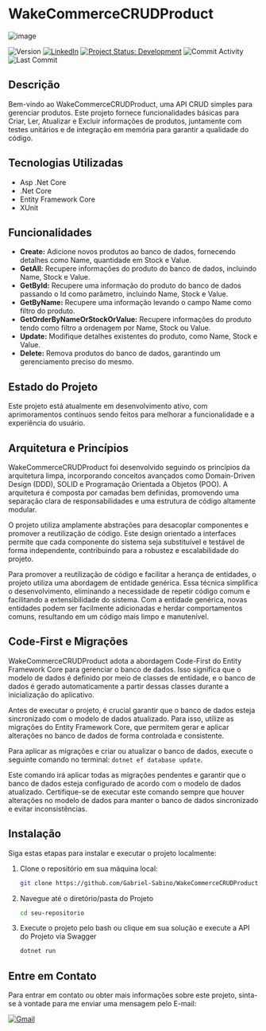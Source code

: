 # WakeCommerceCRUDProduct
![image](https://github.com/Gabriel-Sabino/WakeCommerceCRUDProduct/assets/71478369/a04b19fc-7720-45bd-937c-3c8ec00c0de0)

![Version](https://img.shields.io/badge/Version%201.0-8A2BE2)
[![LinkedIn](https://img.shields.io/badge/Linkedin-blue)]([https://www.linkedin.com/in/seu-nome-aqui/](https://www.linkedin.com/in/gabriel-sabino1/))
[![Project Status: Development](https://img.shields.io/badge/Project%20Status-Development-orange)](https://github.com/Gabriel-Sabino/WakeCommerceCRUDProduct)
![Commit Activity](https://img.shields.io/github/commit-activity/t/Gabriel-Sabino/WakeCommerceCRUDProduct?color=darkgreen)
![Last Commit](https://img.shields.io/github/last-commit/Gabriel-Sabino/WakeCommerceCRUDProduct?color=yellow)

## Descrição

Bem-vindo ao WakeCommerceCRUDProduct, uma API CRUD simples para gerenciar produtos. Este projeto fornece funcionalidades básicas para Criar, Ler, Atualizar e Excluir informações de produtos, juntamente com testes unitários e de integração em memória para garantir a qualidade do código.


## Tecnologias Utilizadas

- Asp .Net Core
- .Net Core
- Entity Framework Core
- XUnit

## Funcionalidades

- **Create:** Adicione novos produtos ao banco de dados, fornecendo detalhes como Name, quantidade em Stock e Value.
- **GetAll:** Recupere informações do produto do banco de dados, incluindo Name, Stock e Value.
- **GetById:** Recupere uma informação do produto do banco de dados passando o Id como parâmetro, incluindo Name, Stock e Value.
- **GetByName:** Recupere uma informação levando o campo Name como filtro do produto.
- **GetOrderByNameOrStockOrValue:** Recupere informações do produto tendo como filtro a ordenagem por Name, Stock ou Value.
- **Update:** Modifique detalhes existentes do produto, como Name, Stock e Value.
- **Delete:** Remova produtos do banco de dados, garantindo um gerenciamento preciso do mesmo.

## Estado do Projeto

Este projeto está atualmente em desenvolvimento ativo, com aprimoramentos contínuos sendo feitos para melhorar a funcionalidade e a experiência do usuário.

## Arquitetura e Princípios

WakeCommerceCRUDProduct foi desenvolvido seguindo os princípios da arquitetura limpa, incorporando conceitos avançados como Domain-Driven Design (DDD), SOLID e Programação Orientada a Objetos (POO). A arquitetura é composta por camadas bem definidas, promovendo uma separação clara de responsabilidades e uma estrutura de código altamente modular.

O projeto utiliza amplamente abstrações para desacoplar componentes e promover a reutilização de código. Este design orientado a interfaces permite que cada componente do sistema seja substituível e testável de forma independente, contribuindo para a robustez e escalabilidade do projeto.

Para promover a reutilização de código e facilitar a herança de entidades, o projeto utiliza uma abordagem de entidade genérica. Essa técnica simplifica o desenvolvimento, eliminando a necessidade de repetir código comum e facilitando a extensibilidade do sistema. Com a entidade genérica, novas entidades podem ser facilmente adicionadas e herdar comportamentos comuns, resultando em um código mais limpo e manutenível.

## Code-First e Migrações

WakeCommerceCRUDProduct adota a abordagem Code-First do Entity Framework Core para gerenciar o banco de dados. Isso significa que o modelo de dados é definido por meio de classes de entidade, e o banco de dados é gerado automaticamente a partir dessas classes durante a inicialização do aplicativo.

Antes de executar o projeto, é crucial garantir que o banco de dados esteja sincronizado com o modelo de dados atualizado. Para isso, utilize as migrações do Entity Framework Core, que permitem gerar e aplicar alterações no banco de dados de forma controlada e consistente.

Para aplicar as migrações e criar ou atualizar o banco de dados, execute o seguinte comando no terminal: `dotnet ef database update`.

Este comando irá aplicar todas as migrações pendentes e garantir que o banco de dados esteja configurado de acordo com o modelo de dados atualizado. Certifique-se de executar este comando sempre que houver alterações no modelo de dados para manter o banco de dados sincronizado e evitar inconsistências.

## Instalação

Siga estas etapas para instalar e executar o projeto localmente:

1. Clone o repositório em sua máquina local:
   ```bash
   git clone https://github.com/Gabriel-Sabino/WakeCommerceCRUDProduct.git
   ```
2. Navegue até o diretório/pasta do Projeto 
   ```bash
   cd seu-repositorio

4. Execute o projeto pelo bash ou clique em sua solução e execute a API do Projeto via Swagger
   ```bash
   dotnet run

## Entre em Contato

Para entrar em contato ou obter mais informações sobre este projeto, sinta-se à vontade para me enviar uma mensagem pelo E-mail:

[![Gmail](https://img.shields.io/badge/Gmail-Message-blue)](mailto:gabrielsabino1505@gmail.com)
